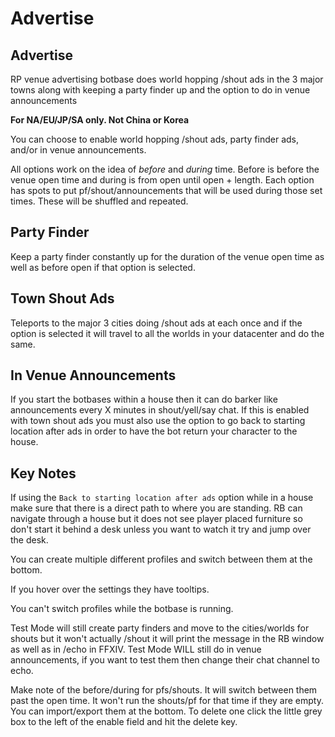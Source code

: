 # Advertise

## Advertise
RP venue advertising botbase does world hopping /shout ads in the 3 major towns along with keeping a party finder up and the option to do in venue announcements 

**For NA/EU/JP/SA only. Not China or Korea**

You can choose to enable world hopping /shout ads, party finder ads, and/or in venue announcements.

All options work on the idea of *before* and *during* time. Before is before the venue open time and during is from open until open + length.
Each option has spots to put pf/shout/announcements that will be used during those set times. These will be shuffled and repeated.

## Party Finder
Keep a party finder constantly up for the duration of the venue open time as well as before open if that option is selected.

## Town Shout Ads 
Teleports to the major 3 cities doing /shout ads at each once and if the option is selected it will travel to all the worlds in your datacenter and do the same.

## In Venue Announcements
If you start the botbases within a house then it can do barker like announcements every X minutes in shout/yell/say chat. If this is enabled with town shout ads you must also use the option to go back to starting location after ads in order to have the bot return your character to the house.


## Key Notes

If using the `Back to starting location after ads` option while in a house make sure that there is a direct path to where you are standing. RB can navigate through a house but it does not see player placed furniture so don't start it behind a desk unless you want to watch it try and jump over the desk.

You can create multiple different profiles and switch between them at the bottom. 

If you hover over the settings they have tooltips.

You can't switch profiles while the botbase is running.

Test Mode will still create party finders and move to the cities/worlds for shouts but it won't actually /shout it will print the message in the RB window as well as in /echo in FFXIV. Test Mode WILL still do in venue announcements, if you want to test them then change their chat channel to echo.

Make note of the before/during for pfs/shouts. It will switch between them past the open time. It won't run the shouts/pf for that time if they are empty. You can import/export them at the bottom. To delete one click the little grey box to the left of the enable field and hit the delete key.

